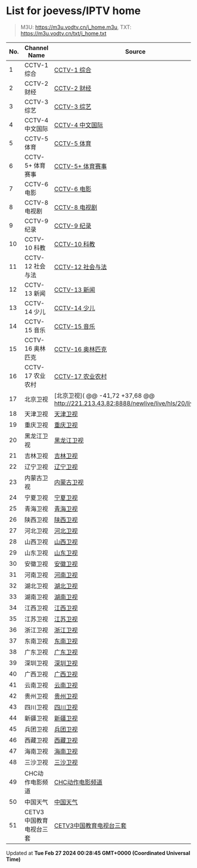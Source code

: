 # List for **joevess/IPTV home**

> M3U: <https://m3u.vodtv.cn/j_home.m3u>, TXT: <https://m3u.vodtv.cn/txt/j_home.txt>

| No.  | Channel Name | Source |
| --- | ------------ | --- |
| 1 | CCTV-1 综合 | [CCTV-1 综合](http://39.134.24.162/dbiptv.sn.chinamobile.com/PLTV/88888890/224/3221225804/index.m3u8) |
| 2 | CCTV-2 财经 | [CCTV-2 财经](http://39.134.24.162/dbiptv.sn.chinamobile.com/PLTV/88888890/224/3221226195/index.m3u8) |
| 3 | CCTV-3 综艺 | [CCTV-3 综艺](http://39.134.24.166/dbiptv.sn.chinamobile.com/PLTV/88888888/224/3221226397/1.m3u8) |
| 4 | CCTV-4 中文国际 | [CCTV-4 中文国际](http://39.134.24.162/dbiptv.sn.chinamobile.com/PLTV/88888888/224/3221226191/1.m3u8) |
| 5 | CCTV-5 体育 | [CCTV-5 体育](http://39.134.24.162/dbiptv.sn.chinamobile.com/PLTV/88888890/224/3221226395/index.m3u8) |
| 6 | CCTV-5+ 体育赛事 | [CCTV-5+ 体育赛事](http://39.134.24.161/dbiptv.sn.chinamobile.com/PLTV/88888890/224/3221225761/index.m3u8) |
| 7 | CCTV-6 电影 | [CCTV-6 电影](http://39.134.24.162/dbiptv.sn.chinamobile.com/PLTV/88888890/224/3221226393/index.m3u8) |
| 8 | CCTV-8 电视剧 | [CCTV-8 电视剧](http://39.134.24.162/dbiptv.sn.chinamobile.com/PLTV/88888888/224/3221226391/1.m3u8) |
| 9 | CCTV-9 纪录 | [CCTV-9 纪录](http://39.134.24.162/dbiptv.sn.chinamobile.com/PLTV/88888890/224/3221226197/index.m3u8) |
| 10 | CCTV-10 科教 | [CCTV-10 科教](http://39.134.24.162/dbiptv.sn.chinamobile.com/PLTV/88888888/224/3221226189/1.m3u8) |
| 11 | CCTV-12 社会与法 | [CCTV-12 社会与法](http://111.59.63.32:9901/tsfile/live/1019_1.m3u8) |
| 12 | CCTV-13 新闻 | [CCTV-13 新闻](https://live-play.cctvnews.cctv.com/cctv/merge_cctv13.m3u8) |
| 13 | CCTV-14 少儿 | [CCTV-14 少儿](http://39.134.24.166/dbiptv.sn.chinamobile.com/PLTV/88888890/224/3221226193/index.m3u8) |
| 14 | CCTV-15 音乐 | [CCTV-15 音乐](http://1.195.111.251:11190/tsfile/live/0015_1.m3u8) |
| 15 | CCTV-16 奥林匹克 | [CCTV-16 奥林匹克](http://39.134.24.162/dbiptv.sn.chinamobile.com/PLTV/88888890/224/3221226921/index.m3u8) |
| 16 | CCTV-17 农业农村 | [CCTV-17 农业农村](http://111.59.63.32:9901/tsfile/live/1023_1.m3u8) |
| 17 | 北京卫视 | [北京卫视](	@@ -41,72 +37,68 @@ http://221.213.43.82:8888/newlive/live/hls/20/live.m3u8) |
| 18 | 天津卫视 | [天津卫视](http://111.59.63.32:9901/tsfile/live/1047_1.m3u8) |
| 19 | 重庆卫视 | [重庆卫视](https://iptv.luas.edu.cn/liverespath/b14734af7f740eb61419248c57e25551a7d1093f/5d2b5d0510-0-0-105d2ca44ae2d9aab6095bbd2b23d67d/index.m3u8) |
| 20 | 黑龙江卫视 | [黑龙江卫视](http://39.134.24.161/dbiptv.sn.chinamobile.com/PLTV/88888890/224/3221225802/index.m3u8) |
| 21 | 吉林卫视 | [吉林卫视](http://111.59.63.32:9901/tsfile/live/1043_1.m3u8) |
| 22 | 辽宁卫视 | [辽宁卫视](https://iptv.luas.edu.cn/liverespath/2844a81a1ac7f57ada10433dacb258b595a3a774/8a3a2fd2cf-0-0-3d689a5c5d9fd77adfec7c402da05854/index.m3u8) |
| 23 | 内蒙古卫视 | [内蒙古卫视](http://111.59.63.32:9901/tsfile/live/1038_1.m3u8) |
| 24 | 宁夏卫视 | [宁夏卫视](http://111.59.63.32:9901/tsfile/live/1040_1.m3u8) |
| 25 | 青海卫视 | [青海卫视](http://221.2.36.34:8888/newlive/live/hls/39/live.m3u8) |
| 26 | 陕西卫视 | [陕西卫视](http://221.213.43.82:8888/newlive/live/hls/41/live.m3u8) |
| 27 | 河北卫视 | [河北卫视](http://221.213.43.82:8888/newlive/live/hls/45/live.m3u8) |
| 28 | 山西卫视 | [山西卫视](http://111.59.63.32:9901/tsfile/live/1046_1.m3u8) |
| 29 | 山东卫视 | [山东卫视](http://221.213.43.82:8888/newlive/live/hls/30/live.m3u8) |
| 30 | 安徽卫视 | [安徽卫视](http://111.59.63.32:9901/tsfile/live/1027_1.m3u8) |
| 31 | 河南卫视 | [河南卫视](http://221.213.43.82:8888/newlive/live/hls/33/live.m3u8) |
| 32 | 湖北卫视 | [湖北卫视](http://221.213.43.82:8888/newlive/live/hls/34/live.m3u8) |
| 33 | 湖南卫视 | [湖南卫视](http://111.59.63.32:9901/tsfile/live/1028_1.m3u8) |
| 34 | 江西卫视 | [江西卫视](http://221.2.36.34:8888/newlive/live/hls/48/live.m3u8) |
| 35 | 江苏卫视 | [江苏卫视](http://221.213.43.82:8888/newlive/live/hls/22/live.m3u8) |
| 36 | 浙江卫视 | [浙江卫视](http://ali-m-l.cztv.com/channels/lantian/channel01/1080p.m3u8) |
| 37 | 东南卫视 | [东南卫视](https://iptv.luas.edu.cn/liverespath/7a202b5f39c56db4ca3ca7a3dc21b073c9bc472a/17e62c2e01-0-0-70b94eb3e45746c6a9af7be4bcd47bf2/index.m3u8) |
| 38 | 广东卫视 | [广东卫视](https://iptv.luas.edu.cn/liverespath/57e80ee85ec1f4e523e1bca55f5a676abd292db8/da9447e5bb-0-0-f5f61780d2c38572372fb5aafad399f0/index.m3u8) |
| 39 | 深圳卫视 | [深圳卫视](http://39.134.24.166/dbiptv.sn.chinamobile.com/PLTV/88888890/224/3221226205/index.m3u8) |
| 40 | 广西卫视 | [广西卫视](http://111.59.63.32:9901/tsfile/live/1003_1.m3u8) |
| 41 | 云南卫视 | [云南卫视](http://tvlive.ynradio.com/live/yunnanweishi/playlist.m3u8) |
| 42 | 贵州卫视 | [贵州卫视](http://111.59.63.32:9901/tsfile/live/1036_1.m3u8) |
| 43 | 四川卫视 | [四川卫视](http://111.59.63.32:9901/tsfile/live/1029_1.m3u8) |
| 44 | 新疆卫视 | [新疆卫视](http://111.59.63.32:9901/tsfile/live/1039_1.m3u8) |
| 45 | 兵团卫视 | [兵团卫视](http://39.134.24.162/dbiptv.sn.chinamobile.com/PLTV/88888890/224/3221226214/index.m3u8) |
| 46 | 西藏卫视 | [西藏卫视](http://221.213.43.82:8888/newlive/live/hls/37/live.m3u8) |
| 47 | 海南卫视 | [海南卫视](http://39.134.24.161/dbiptv.sn.chinamobile.com/PLTV/88888890/224/3221225769/index.m3u8) |
| 48 | 三沙卫视 | [三沙卫视](https://pullsstv90080111.ssws.tv/live/SSTV20220729.m3u8) |
| 49 | CHC动作电影频道 | [CHC动作电影频道](https://iptv.luas.edu.cn/liverespath/e0096742f0c5be4c5225cf3c7ab1077177bec05f/73806b841d-0-0-49fbde5c705d9930c203f18caff64fe0/index.m3u8) |
| 50 | 中国天气 | [中国天气](http://hls.weathertv.cn/tslslive/qCFIfHB/hls/live_sd.m3u8) |
| 51 | CETV3中国教育电视台三套 | [CETV3中国教育电视台三套](https://iptv.luas.edu.cn/liverespath/3a13f3b554cd6c3764599392bb43650e4e015b87/063125215c-0-0-7677012e61c4b04f692f5f8e49d953c9/index.m3u8) |

Updated at **Tue Feb 27 2024 00:28:45 GMT+0000 (Coordinated Universal Time)**
